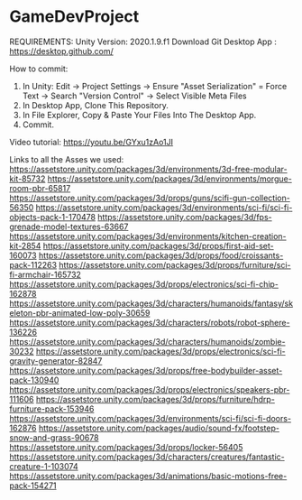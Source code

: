 # GameDevProject

REQUIREMENTS:
Unity Version: 2020.1.9.f1
Download Git Desktop App : https://desktop.github.com/

How to commit:
1) In Unity: Edit -> Project Settings -> Ensure "Asset Serialization" = Force Text -> Search "Version Control" -> Select Visible Meta Files
2) In Desktop App, Clone This Repository.
3) In File Explorer, Copy & Paste Your Files Into The Desktop App.
4) Commit.

Video tutorial: https://youtu.be/GYxu1zAo1JI


Links to all the Asses we used:
https://assetstore.unity.com/packages/3d/environments/3d-free-modular-kit-85732
https://assetstore.unity.com/packages/3d/environments/morgue-room-pbr-65817
https://assetstore.unity.com/packages/3d/props/guns/scifi-gun-collection-56350
https://assetstore.unity.com/packages/3d/environments/sci-fi/sci-fi-objects-pack-1-170478
https://assetstore.unity.com/packages/3d/fps-grenade-model-textures-63667
https://assetstore.unity.com/packages/3d/environments/kitchen-creation-kit-2854
https://assetstore.unity.com/packages/3d/props/first-aid-set-160073
https://assetstore.unity.com/packages/3d/props/food/croissants-pack-112263
https://assetstore.unity.com/packages/3d/props/furniture/sci-fi-armchair-165732
https://assetstore.unity.com/packages/3d/props/electronics/sci-fi-chip-162878
https://assetstore.unity.com/packages/3d/characters/humanoids/fantasy/skeleton-pbr-animated-low-poly-30659
https://assetstore.unity.com/packages/3d/characters/robots/robot-sphere-136226
https://assetstore.unity.com/packages/3d/characters/humanoids/zombie-30232
https://assetstore.unity.com/packages/3d/props/electronics/sci-fi-gravity-generator-82847
https://assetstore.unity.com/packages/3d/props/free-bodybuilder-asset-pack-130940
https://assetstore.unity.com/packages/3d/props/electronics/speakers-pbr-111606
https://assetstore.unity.com/packages/3d/props/furniture/hdrp-furniture-pack-153946
https://assetstore.unity.com/packages/3d/environments/sci-fi/sci-fi-doors-162876
https://assetstore.unity.com/packages/audio/sound-fx/footstep-snow-and-grass-90678
https://assetstore.unity.com/packages/3d/props/locker-56405
https://assetstore.unity.com/packages/3d/characters/creatures/fantastic-creature-1-103074
https://assetstore.unity.com/packages/3d/animations/basic-motions-free-pack-154271
